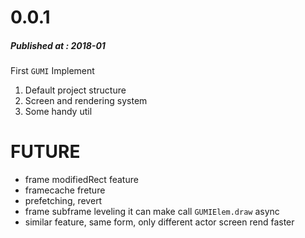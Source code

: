 # 0.0.1
##### Published at : 2018-01
First `GUMI` Implement
1. Default project structure
2. Screen and rendering system
3. Some handy util


# FUTURE
* frame modifiedRect feature
* framecache freture
* prefetching, revert
* frame subframe leveling it can make call `GUMIElem.draw` async
* similar feature, same form, only different actor screen rend faster

